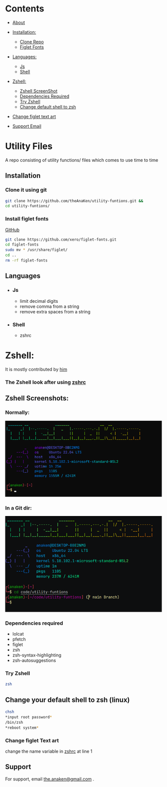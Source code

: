# Contents

-   [About](#utility-files)
-   [Installation:](#Installation)
    -   [Clone Repo](#clone-it-using-git)
    -   [Figlet Fonts](#install-figlet-fonts)
-   [Languages:](#languages)
    -   [Js](#js)
    -   [Shell](#shell)
-   [Zshell:](#zshell)
    -   [Zshell ScreenShot](#zshell-screenshots)
    -   [Dependencies Required](#dependencies-required)
    -   [Try Zshell](#try-zshell)
    -   [Change default shell to zsh](#change-your-default-shell-to-zsh-linux)
-   [Change figlet text art](#change-figlet-text-art)

-   [Support Email](#support)

# Utility Files

A repo consisting of utility functions/ files which comes to use time to time

## Installation

### Clone it using git

```bash
git clone https://github.com/theAnaKen/utility-funtions.git &&
cd utility-funtions/
```

### Install figlet fonts

[GitHub](https://github.com/xero/figlet-fonts.git)

```bash
git clone https://github.com/xero/figlet-fonts.git
cd figlet-fonts
sudo mv * /usr/share/figlet/
cd ..
rm -rf figlet-fonts
```

## Languages

-   ### Js
    -   limit decimal digits
    -   remove comma from a string
    -   remove extra spaces from a string
-   ### Shell
    -   zshrc

# Zshell:

It is mostly contributed by [him](https://github.com/jakbin/myzsh.git)

### The Zshell look after using [zshrc](zshrc/zshrc)

## Zshell Screenshots:

### Normally:

![terminal Screenshot](images/terminal-ss.png)

### In a Git dir:

![terminal Screnshpt in a git dir](images/terminal-git-ss.png)

### Dependencies required

-   lolcat
-   pfetch
-   figlet
-   zsh
-   zsh-syntax-highlighting
-   zsh-autosuggestions

### Try Zshell

```bash
zsh
```

## Change your default shell to zsh (linux)

```bash
chsh
*input root password*
/bin/zsh
*reboot system*
```

### Change figlet Text art

change the name variable in [zshrc](zshrc/zshrc) at line 1

## Support

For support, email the.anaken@gmail.com .
